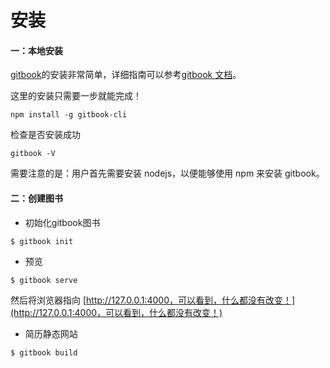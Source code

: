 # 安装

#### 一：本地安装

[gitbook](https://github.com/GitbookIO/gitbook)的安装非常简单，详细指南可以参考[gitbook 文档](https://github.com/GitbookIO/gitbook)。

这里的安装只需要一步就能完成！

```
npm install -g gitbook-cli
```

检查是否安装成功

```
gitbook -V
```

需要注意的是：用户首先需要安装 nodejs，以便能够使用 npm 来安装 gitbook。

#### 二：创建图书

* 初始化gitbook图书

```
$ gitbook init
```

* 预览

```
$ gitbook serve
```

然后将浏览器指向 [http://127.0.0.1:4000，可以看到，什么都没有改变！](http://127.0.0.1:4000，可以看到，什么都没有改变！)

* 简历静态网站

```
$ gitbook build
```



